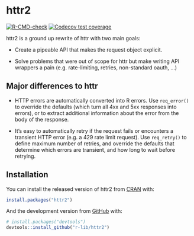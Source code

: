 
<!-- README.md is generated from README.Rmd. Please edit that file -->

# httr2

<!-- badges: start -->

[![R-CMD-check](https://github.com/r-lib/httr2/workflows/R-CMD-check/badge.svg)](https://github.com/r-lib/httr2/actions)
[![Codecov test
coverage](https://codecov.io/gh/r-lib/httr2/branch/master/graph/badge.svg)](https://codecov.io/gh/r-lib/httr2?branch=master)
<!-- badges: end -->

httr2 is a ground up rewrite of httr with two main goals:

-   Create a pipeable API that makes the request object explicit.

-   Solve problems that were out of scope for httr but make writing API
    wrappers a pain (e.g. rate-limiting, retries, non-standard oauth, …)

## Major differences to httr

-   HTTP errors are automatically converted into R errors. Use
    `req_error()` to override the defaults (which turn all 4xx and 5xx
    responses into errors), or to extract additional information about
    the error from the body of the response.

-   It’s easy to automatically retry if the request fails or encounters
    a transient HTTP error (e.g. a 429 rate limit request). Use
    `req_retry()` to define maximum number of retries, and override the
    defaults that determine which errors are transient, and how long to
    wait before retrying.

## Installation

You can install the released version of httr2 from
[CRAN](https://CRAN.R-project.org) with:

``` r
install.packages("httr2")
```

And the development version from [GitHub](https://github.com/) with:

``` r
# install.packages("devtools")
devtools::install_github("r-lib/httr2")
```

## 
